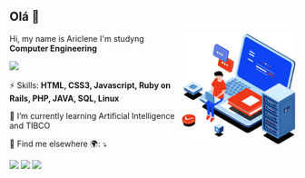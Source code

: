 ## Olá 👋

<!--
**ariclinis/ariclinis** is a ✨ _special_ ✨ repository because its `README.md` (this file) appears on your GitHub profile.

Here are some ideas to get you started:

- 🔭 I’m currently working on ...
- 🌱 I’m currently learning ...
- 👯 I’m looking to collaborate on ...
- 🤔 I’m looking for help with ...
- 💬 Ask me about ...
- 📫 How to reach me: ...
- 😄 Pronouns: ...
- ⚡ Fun fact: ...
-->
<img src="./image.svg" min-width="400px" max-width="200px" width="200px" align="right" alt="Computador iuriCode">
<p align="left">Hi, my name is Ariclene I'm studyng <strong>Computer Engineering</strong></p>
<p align="left>
          <a href="https://github.com/ariclinis"></a>
          <img height="180em" src="https://github-readme-stats.vercel.app/api?&username=ariclinis&show_icons=true&theme=dark&include_all_commits=true&count_private=true">
</p>
<p align="left">
  ⚡ Skills: <strong>HTML, CSS3, Javascript, Ruby on Rails, PHP, JAVA, SQL, Linux</strong>
</p>
<p align="left">
  🌱 I’m currently learning Artificial Intelligence and TIBCO 
</p>
<p align="left">
  💌 Find me elsewhere 🌍: ⤵️
</p>

<p align="left">
  <a href="https://www.linkedin.com/in/ariclene-chimbili/" alt="Linkedin">
  <img src="https://img.shields.io/badge/-Linkedin-0e76a8?style=flat-square&logo=Linkedin&logoColor=white&link=LINK-DO-SEU-LINKEDIN" /></a>

  <a href="https://www.instagram.com/ariclinis/" alt="Instagram">
  <img src="https://img.shields.io/badge/-Instagram-DF0174?style=flat-square&labelColor=DF0174&logo=instagram&logoColor=white&link=LINK-DO-SEU-INSTAGRAM"/></a>
  <a href="https://stackoverflow.com/users/10344626/ariclene-chimbili" alt="stackoverflow">
    <img src="https://img.shields.io/stackexchange/stackoverflow/r/10344626"/>
  </a>
</p>
